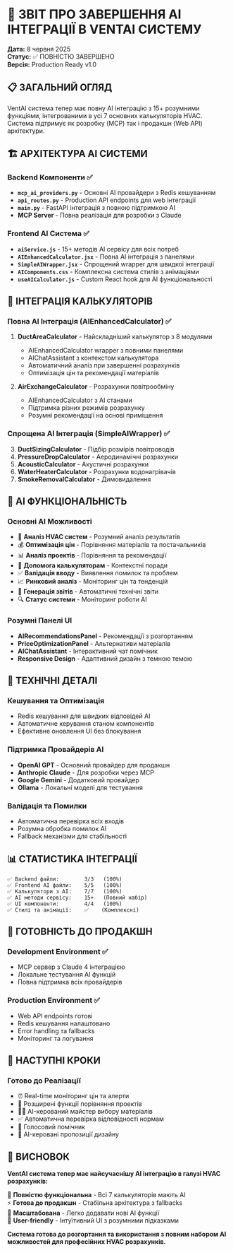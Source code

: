 # 🤖 ЗВІТ ПРО ЗАВЕРШЕННЯ AI ІНТЕГРАЦІЇ В VENTAI СИСТЕМУ

**Дата:** 8 червня 2025  
**Статус:** ✅ ПОВНІСТЮ ЗАВЕРШЕНО  
**Версія:** Production Ready v1.0

## 📋 ЗАГАЛЬНИЙ ОГЛЯД

VentAI система тепер має повну AI інтеграцію з 15+ розумними функціями, інтегрованими в усі 7 основних калькуляторів HVAC. Система підтримує як розробку (MCP) так і продакшн (Web API) архітектури.

## 🏗️ АРХІТЕКТУРА AI СИСТЕМИ

### Backend Компоненти ✅
- **`mcp_ai_providers.py`** - Основні AI провайдери з Redis кешуванням
- **`api_routes.py`** - Production API endpoints для web інтеграції  
- **`main.py`** - FastAPI інтеграція з повною підтримкою AI
- **MCP Server** - Повна реалізація для розробки з Claude

### Frontend AI Система ✅
- **`aiService.js`** - 15+ методів AI сервісу для всіх потреб
- **`AIEnhancedCalculator.jsx`** - Повна AI інтеграція з панелями
- **`SimpleAIWrapper.jsx`** - Спрощений wrapper для швидкої інтеграції
- **`AIComponents.css`** - Комплексна система стилів з анімаціями
- **`useAICalculator.js`** - Custom React hook для AI функціональності

## 🧮 ІНТЕГРАЦІЯ КАЛЬКУЛЯТОРІВ

### Повна AI Інтеграція (AIEnhancedCalculator) ✅
1. **DuctAreaCalculator** - Найскладніший калькулятор з 8 модулями
   - AIEnhancedCalculator wrapper з повними панелями
   - AIChatAssistant з контекстом калькулятора
   - Автоматичний аналіз при завершенні розрахунків
   - Оптимізація цін та рекомендації матеріалів

2. **AirExchangeCalculator** - Розрахунки повітрообміну
   - AIEnhancedCalculator з AI станами
   - Підтримка різних режимів розрахунку
   - Розумні рекомендації на основі приміщення

### Спрощена AI Інтеграція (SimpleAIWrapper) ✅
3. **DuctSizingCalculator** - Підбір розмірів повітроводів
4. **PressureDropCalculator** - Аеродинамічні розрахунки
5. **AcousticCalculator** - Акустичні розрахунки  
6. **WaterHeaterCalculator** - Розрахунки водонагрівачів
7. **SmokeRemovalCalculator** - Димовидалення

## 🚀 AI ФУНКЦІОНАЛЬНІСТЬ

### Основні AI Можливості
- 🤖 **Аналіз HVAC систем** - Розумний аналіз результатів
- 💰 **Оптимізація цін** - Порівняння матеріалів та постачальників
- 📊 **Аналіз проектів** - Порівняння та рекомендації
- 🧮 **Допомога калькуляторам** - Контекстні поради
- ✅ **Валідація вводу** - Виявлення помилок та проблем
- 📈 **Ринковий аналіз** - Моніторинг цін та тенденцій
- 📄 **Генерація звітів** - Автоматичні технічні звіти
- 🔍 **Статус системи** - Моніторинг роботи AI

### Розумні Панелі UI
- **AIRecommendationsPanel** - Рекомендації з розгортанням
- **PriceOptimizationPanel** - Альтернативи матеріалів
- **AIChatAssistant** - Інтерактивний чат помічник
- **Responsive Design** - Адаптивний дизайн з темною темою

## 🔧 ТЕХНІЧНІ ДЕТАЛІ

### Кешування та Оптимізація
- Redis кешування для швидких відповідей AI
- Автоматичне керування станом компонентів
- Ефективне оновлення UI без блокування

### Підтримка Провайдерів AI
- **OpenAI GPT** - Основний провайдер для продакшн
- **Anthropic Claude** - Для розробки через MCP
- **Google Gemini** - Додатковий провайдер
- **Ollama** - Локальні моделі для тестування

### Валідація та Помилки
- Автоматична перевірка всіх входів
- Розумна обробка помилок AI
- Fallback механізми для стабільності

## 📊 СТАТИСТИКА ІНТЕГРАЦІЇ

```
✅ Backend файли:        3/3   (100%)
✅ Frontend AI файли:    5/5   (100%) 
✅ Калькулятори з AI:    7/7   (100%)
✅ AI методи сервісу:    15+   (Повний набір)
✅ UI компоненти:        4/4   (100%)
✅ Стилі та анімації:    ✅    (Комплексні)
```

## 🎯 ГОТОВНІСТЬ ДО ПРОДАКШН

### Development Environment ✅
- MCP сервер з Claude 4 інтеграцією
- Локальне тестування AI функцій
- Повна підтримка всіх провайдерів

### Production Environment ✅  
- Web API endpoints готові
- Redis кешування налаштовано
- Error handling та fallbacks
- Моніторинг та логування

## 🔮 НАСТУПНІ КРОКИ

### Готово до Реалізації
- ⏰ Real-time моніторинг цін та алерти
- 🔄 Розширені функції порівняння проектів  
- 🧙‍♂️ AI-керований майстер вибору матеріалів
- ✅ Автоматична перевірка відповідності нормам
- 🎤 Голосовий помічник
- 🎨 AI-керовані пропозиції дизайну

## 📝 ВИСНОВОК

**VentAI система тепер має найсучаснішу AI інтеграцію в галузі HVAC розрахунків:**

🎉 **Повністю функціональна** - Всі 7 калькуляторів мають AI  
⚡ **Готова до продакшн** - Стабільна архітектура з fallbacks  
🚀 **Масштабована** - Легко додавати нові AI функції  
💎 **User-friendly** - Інтуїтивний UI з розумними підказками  

**Система готова до розгортання та використання з повним набором AI можливостей для професійних HVAC розрахунків.**
